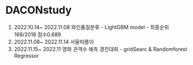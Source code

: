 # DACONstudy

1. 2022.10.14~ 2022.11.08 와인품질분류 - LightGBM model - 최종순위 168/2018 점수0.689
2. 2022.11.08~ 2022.11.14 서울따릉이
3. 2022.11.15~ 2022.11 영화 관객수 예측 경진대회 - gridSearc & Randomforest Regressor
